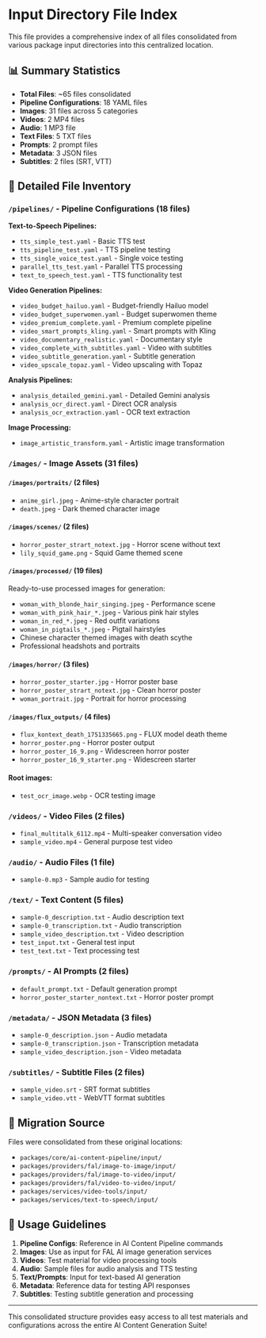 # Input Directory File Index

This file provides a comprehensive index of all files consolidated from various package input directories into this centralized location.

## 📊 Summary Statistics

- **Total Files**: ~65 files consolidated
- **Pipeline Configurations**: 18 YAML files
- **Images**: 31 files across 5 categories
- **Videos**: 2 MP4 files
- **Audio**: 1 MP3 file
- **Text Files**: 5 TXT files
- **Prompts**: 2 prompt files
- **Metadata**: 3 JSON files
- **Subtitles**: 2 files (SRT, VTT)

## 📁 Detailed File Inventory

### `/pipelines/` - Pipeline Configurations (18 files)
**Text-to-Speech Pipelines:**
- `tts_simple_test.yaml` - Basic TTS test
- `tts_pipeline_test.yaml` - TTS pipeline testing
- `tts_single_voice_test.yaml` - Single voice testing
- `parallel_tts_test.yaml` - Parallel TTS processing
- `text_to_speech_test.yaml` - TTS functionality test

**Video Generation Pipelines:**
- `video_budget_hailuo.yaml` - Budget-friendly Hailuo model
- `video_budget_superwomen.yaml` - Budget superwomen theme
- `video_premium_complete.yaml` - Premium complete pipeline
- `video_smart_prompts_kling.yaml` - Smart prompts with Kling
- `video_documentary_realistic.yaml` - Documentary style
- `video_complete_with_subtitles.yaml` - Video with subtitles
- `video_subtitle_generation.yaml` - Subtitle generation
- `video_upscale_topaz.yaml` - Video upscaling with Topaz

**Analysis Pipelines:**
- `analysis_detailed_gemini.yaml` - Detailed Gemini analysis
- `analysis_ocr_direct.yaml` - Direct OCR analysis
- `analysis_ocr_extraction.yaml` - OCR text extraction

**Image Processing:**
- `image_artistic_transform.yaml` - Artistic image transformation

### `/images/` - Image Assets (31 files)

#### `/images/portraits/` (2 files)
- `anime_girl.jpeg` - Anime-style character portrait
- `death.jpeg` - Dark themed character image

#### `/images/scenes/` (2 files)  
- `horror_poster_strart_notext.jpg` - Horror scene without text
- `lily_squid_game.png` - Squid Game themed scene

#### `/images/processed/` (19 files)
Ready-to-use processed images for generation:
- `woman_with_blonde_hair_singing.jpeg` - Performance scene
- `woman_with_pink_hair_*.jpeg` - Various pink hair styles
- `woman_in_red_*.jpeg` - Red outfit variations
- `woman_in_pigtails_*.jpeg` - Pigtail hairstyles
- Chinese character themed images with death scythe
- Professional headshots and portraits

#### `/images/horror/` (3 files)
- `horror_poster_starter.jpg` - Horror poster base
- `horror_poster_strart_notext.jpg` - Clean horror poster
- `woman_portrait.jpg` - Portrait for horror processing

#### `/images/flux_outputs/` (4 files)
- `flux_kontext_death_1751335665.png` - FLUX model death theme
- `horror_poster.png` - Horror poster output
- `horror_poster_16_9.png` - Widescreen horror poster
- `horror_poster_16_9_starter.png` - Widescreen starter

#### Root images:
- `test_ocr_image.webp` - OCR testing image

### `/videos/` - Video Files (2 files)
- `final_multitalk_6112.mp4` - Multi-speaker conversation video
- `sample_video.mp4` - General purpose test video

### `/audio/` - Audio Files (1 file)
- `sample-0.mp3` - Sample audio for testing

### `/text/` - Text Content (5 files)
- `sample-0_description.txt` - Audio description text
- `sample-0_transcription.txt` - Audio transcription
- `sample_video_description.txt` - Video description
- `test_input.txt` - General test input
- `test_text.txt` - Text processing test

### `/prompts/` - AI Prompts (2 files)
- `default_prompt.txt` - Default generation prompt
- `horror_poster_starter_nontext.txt` - Horror poster prompt

### `/metadata/` - JSON Metadata (3 files)
- `sample-0_description.json` - Audio metadata
- `sample-0_transcription.json` - Transcription metadata  
- `sample_video_description.json` - Video metadata

### `/subtitles/` - Subtitle Files (2 files)
- `sample_video.srt` - SRT format subtitles
- `sample_video.vtt` - WebVTT format subtitles

## 🔄 Migration Source

Files were consolidated from these original locations:
- `packages/core/ai-content-pipeline/input/`
- `packages/providers/fal/image-to-image/input/`
- `packages/providers/fal/image-to-video/input/`
- `packages/providers/fal/video-to-video/input/`
- `packages/services/video-tools/input/`
- `packages/services/text-to-speech/input/`

## 🎯 Usage Guidelines

1. **Pipeline Configs**: Reference in AI Content Pipeline commands
2. **Images**: Use as input for FAL AI image generation services
3. **Videos**: Test material for video processing tools
4. **Audio**: Sample files for audio analysis and TTS testing
5. **Text/Prompts**: Input for text-based AI generation
6. **Metadata**: Reference data for testing API responses
7. **Subtitles**: Testing subtitle generation and processing

---

This consolidated structure provides easy access to all test materials and configurations across the entire AI Content Generation Suite!